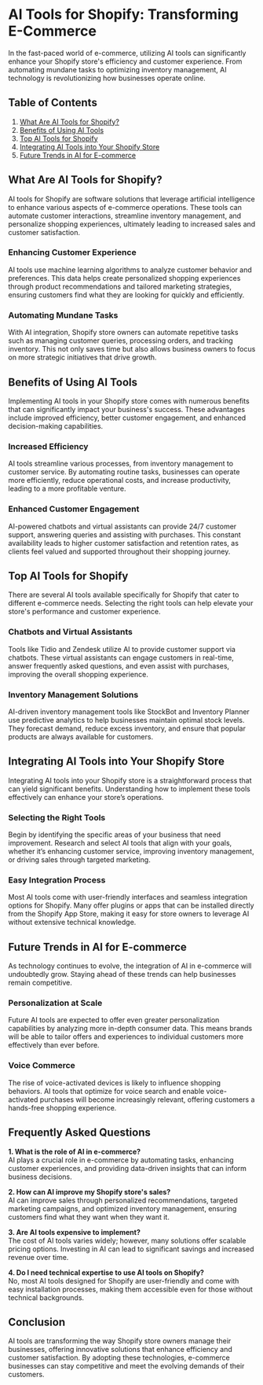  # AI Tools for Shopify: Transforming E-Commerce

In the fast-paced world of e-commerce, utilizing AI tools can significantly enhance your Shopify store's efficiency and customer experience. From automating mundane tasks to optimizing inventory management, AI technology is revolutionizing how businesses operate online.

## Table of Contents
1. [What Are AI Tools for Shopify?](#what-are-ai-tools-for-shopify)
2. [Benefits of Using AI Tools](#benefits-of-using-ai-tools)
3. [Top AI Tools for Shopify](#top-ai-tools-for-shopify)
4. [Integrating AI Tools into Your Shopify Store](#integrating-ai-tools-into-your-shopify-store)
5. [Future Trends in AI for E-commerce](#future-trends-in-ai-for-e-commerce)

## What Are AI Tools for Shopify?
AI tools for Shopify are software solutions that leverage artificial intelligence to enhance various aspects of e-commerce operations. These tools can automate customer interactions, streamline inventory management, and personalize shopping experiences, ultimately leading to increased sales and customer satisfaction.

### Enhancing Customer Experience
AI tools use machine learning algorithms to analyze customer behavior and preferences. This data helps create personalized shopping experiences through product recommendations and tailored marketing strategies, ensuring customers find what they are looking for quickly and efficiently.

### Automating Mundane Tasks
With AI integration, Shopify store owners can automate repetitive tasks such as managing customer queries, processing orders, and tracking inventory. This not only saves time but also allows business owners to focus on more strategic initiatives that drive growth.

## Benefits of Using AI Tools
Implementing AI tools in your Shopify store comes with numerous benefits that can significantly impact your business's success. These advantages include improved efficiency, better customer engagement, and enhanced decision-making capabilities.

### Increased Efficiency
AI tools streamline various processes, from inventory management to customer service. By automating routine tasks, businesses can operate more efficiently, reduce operational costs, and increase productivity, leading to a more profitable venture.

### Enhanced Customer Engagement
AI-powered chatbots and virtual assistants can provide 24/7 customer support, answering queries and assisting with purchases. This constant availability leads to higher customer satisfaction and retention rates, as clients feel valued and supported throughout their shopping journey.

## Top AI Tools for Shopify
There are several AI tools available specifically for Shopify that cater to different e-commerce needs. Selecting the right tools can help elevate your store's performance and customer experience.

### Chatbots and Virtual Assistants
Tools like Tidio and Zendesk utilize AI to provide customer support via chatbots. These virtual assistants can engage customers in real-time, answer frequently asked questions, and even assist with purchases, improving the overall shopping experience.

### Inventory Management Solutions
AI-driven inventory management tools like StockBot and Inventory Planner use predictive analytics to help businesses maintain optimal stock levels. They forecast demand, reduce excess inventory, and ensure that popular products are always available for customers.

## Integrating AI Tools into Your Shopify Store
Integrating AI tools into your Shopify store is a straightforward process that can yield significant benefits. Understanding how to implement these tools effectively can enhance your store’s operations.

### Selecting the Right Tools
Begin by identifying the specific areas of your business that need improvement. Research and select AI tools that align with your goals, whether it’s enhancing customer service, improving inventory management, or driving sales through targeted marketing.

### Easy Integration Process
Most AI tools come with user-friendly interfaces and seamless integration options for Shopify. Many offer plugins or apps that can be installed directly from the Shopify App Store, making it easy for store owners to leverage AI without extensive technical knowledge.

## Future Trends in AI for E-commerce
As technology continues to evolve, the integration of AI in e-commerce will undoubtedly grow. Staying ahead of these trends can help businesses remain competitive.

### Personalization at Scale
Future AI tools are expected to offer even greater personalization capabilities by analyzing more in-depth consumer data. This means brands will be able to tailor offers and experiences to individual customers more effectively than ever before.

### Voice Commerce
The rise of voice-activated devices is likely to influence shopping behaviors. AI tools that optimize for voice search and enable voice-activated purchases will become increasingly relevant, offering customers a hands-free shopping experience.

## Frequently Asked Questions
**1. What is the role of AI in e-commerce?**  
AI plays a crucial role in e-commerce by automating tasks, enhancing customer experiences, and providing data-driven insights that can inform business decisions.

**2. How can AI improve my Shopify store's sales?**  
AI can improve sales through personalized recommendations, targeted marketing campaigns, and optimized inventory management, ensuring customers find what they want when they want it.

**3. Are AI tools expensive to implement?**  
The cost of AI tools varies widely; however, many solutions offer scalable pricing options. Investing in AI can lead to significant savings and increased revenue over time.

**4. Do I need technical expertise to use AI tools on Shopify?**  
No, most AI tools designed for Shopify are user-friendly and come with easy installation processes, making them accessible even for those without technical backgrounds.

## Conclusion
AI tools are transforming the way Shopify store owners manage their businesses, offering innovative solutions that enhance efficiency and customer satisfaction. By adopting these technologies, e-commerce businesses can stay competitive and meet the evolving demands of their customers.

